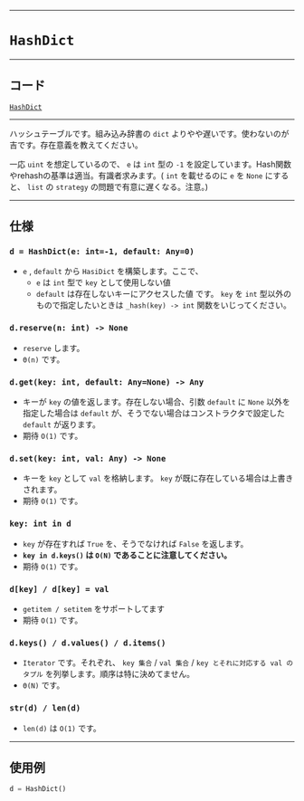 ____

# `HashDict`

____

## コード

[`HashDict`](https://github.com/titan-23/Library_py/blob/main/DataStructures/Dict/HashDict.py)
<!-- code=https://github.com/titan-23/Library_py/blob/main/DataStructures\Dict\HashDict.py -->

____

ハッシュテーブルです。組み込み辞書の `dict` よりやや遅いです。使わないのが吉です。存在意義を教えてください。

一応 `uint` を想定しているので、 `e` は `int` 型の `-1` を設定しています。Hash関数やrehashの基準は適当。有識者求みます。( `int` を載せるのに `e` を `None` にすると、 `list` の `strategy` の問題で有意に遅くなる。注意。)

____

## 仕様

### `d = HashDict(e: int=-1, default: Any=0)`
- `e` , `default` から `HasiDict` を構築します。ここで、
  - `e` は `int` 型で `key` として使用しない値
  - `default` は存在しないキーにアクセスした値
です。 `key` を `int` 型以外のもので指定したいときは `_hash(key) -> int` 関数をいじってください。

### `d.reserve(n: int) -> None`
- `reserve` します。
- `Θ(n)` です。

### `d.get(key: int, default: Any=None) -> Any`
- キーが `key` の値を返します。存在しない場合、引数 `default` に `None` 以外を指定した場合は `default` が、そうでない場合はコンストラクタで設定した `default` が返ります。
- 期待 `O(1)` です。

### `d.set(key: int, val: Any) -> None`
- キーを `key` として `val` を格納します。 `key` が既に存在している場合は上書きされます。
- 期待 `O(1)` です。

### `key: int in d`
- `key` が存在すれば `True` を、そうでなければ `False` を返します。
- **`key in d.keys()` は `O(N)` であることに注意してください。**
- 期待 `O(1)` です。  

### `d[key] / d[key] = val`
- `getitem / setitem` をサポートしてます
- 期待 `O(1)` です。

### `d.keys() / d.values() / d.items()`
- `Iterator` です。それぞれ、 `key 集合` / `val 集合` / `key とそれに対応する val のタプル` を列挙します。順序は特に決めてません。
- `Θ(N)` です。

### `str(d) / len(d)`
- `len(d)` は `O(1)` です。

____

## 使用例

```python
d = HashDict()
```
